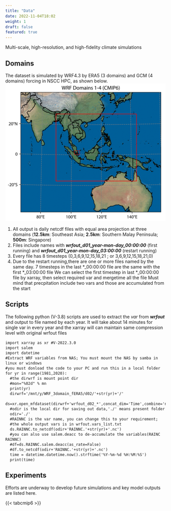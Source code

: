 ```yaml
---
title: "Data"
date: 2022-11-04T18:02
weight: 1
draft: false
featured: true
---
```

Multi-scale, high-resolution, and high-fidelity climate simulations

## Domains
The dataset is simulated by WRF4.3 by ERA5 (3 domains) and GCM (4 domains) forcing in NSCC HPC, as shown below.
![CMIP6 Downscling](/images/domains_cmip6.png)

1. All output is daily netcdf files with equal area projection at three domains
   (**12.5km**: Southeast Asia; **2.5km**: Southern Malay Peninsula; **500m**: Singapore)
2. Files include names with ***wrfout_d01_year-mon-day_00:00:00*** (first running)
   and ***wrfout_d01_year-mon-day_03:00:00*** (restart running)
3. Every file has 8 timesteps (0,3,6,9,12,15,18,21 ; or 3,6,9,12,15,18,21,0)
4. Due to the restart running,there are one or more files named by the same day.
   7 timesteps in the last *_00:00:00 file are the same with the first *_03:00:00 file
   We can select the first timestep in last *_00:00:00 file by xarray, then select required var and mergetime all the file
   Must mind that precpitation include two vars and those are accumulated from the start

## Scripts

The following python (V-3.8) scripts are used to extract the *var* from ***wrfout*** and output to file named by each year.
It will take about 14 minutes for single var in every year and the xarray will can maintain same compression  level with original
wrfout files


```shell
import xarray as xr #V-2022.3.0 
import salem 
import datetime
#Extract WRF variables from NAS; You must mount the NAS by samba in linux or windows
#you must donload the code to your PC and run this in a local folder 
for yr in range(1981,2020):
  #the dirwrf is mount point dir  
  #mon="%02d" % mn
  print(yr)
  dirwrf='/mnt/y/WRF_3domain_fERA5/d02/'+str(yr)+'/'
  ds=xr.open_mfdataset(dirwrf+'wrfout_d02_*',concat_dim='Time',combine='nested')
  #odir is the local dir for saving out data,'./' means present folder
  odir='./'
  #RAINNC is the var name, you can change this to your requirement;
  #the whole output vars is in wrfout.vars_list.txt
  ds.RAINNC.to_netcdf(odir+'RAINNC.'+str(yr)+'.nc')
  #you can also use salem.deacc to de-accumulate the variables(RAINC RAINNC)
  #df=ds.RAINNC.salem.deacc(as_rate=False)
  #df.to_netcdf(odir+'RAINNC.'+str(yr)+'.nc')
  time = datetime.datetime.now().strftime('%Y-%m-%d %H:%M:%S')
  print(time)
```


## Experiments 
Efforts are underway to develop future simulations and key model outputs are listed here.

{{< tabcmip6 >}}
